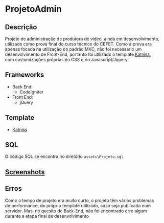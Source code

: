 # ProjetoAdmin

## Descrição
Projeto de administração de produtora de vídeo, ainda em desenvolvimento, utilizado como prova final do curso técnico do CEFET.
Como a prova era apenas focada na utilização do padrão MVC, não foi necessário um desenvolvimento de Front-End, portanto foi utilizado o template [Katniss](http://themeforest.net/item/katniss-premium-admin-template/3878281), com customizações próprias do CSS e do Javascript/Jquery

## Frameworks
 * Back End:
   * CodeIgniter
 * Front End:
   * jQuery
   
## Template
 * [Katniss](http://themeforest.net/item/katniss-premium-admin-template/3878281)
 
## SQL
O código SQL se encontra no diretório `assets\Projeto.sql`

## [Screenshots][gallery]
[gallery]: http://imgbox.com/g/HrGf8NWDKW

## Erros
Como o tempo de projeto era muito curto, o projeto têm vários problemas de performance, do próprio template utilizado,  caso seja publicado num servidor. Mas, no quesito de Back-End, não foi encontrado erro algum durante a etapa final de desenvolvimento
